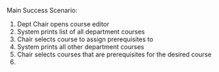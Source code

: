 





Main Success Scenario:
1. Dept Chair opens course editor
2. System prints list of all department courses
3. Chair selects course to assign prerequisites to
4. System prints all other department courses
5. Chair selects courses that are prerequisites for the desired course
6. 